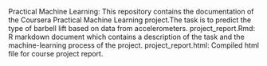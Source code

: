 Practical Machine Learning:
This repository contains the documentation of the Coursera Practical Machine Learning project.The task is to predict the type of barbell lift based on data from accelerometers.
project_report.Rmd: R markdown document which contains a description of the task and the machine-learning process of the project.
project_report.html: Compiled html file for course project report.
